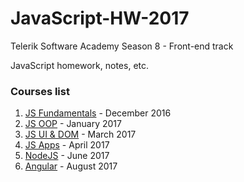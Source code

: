 # JavaScript-HW-2017
Telerik Software Academy Season 8 - Front-end track 

JavaScript homework, notes, etc.


### Courses list

1. [JS Fundamentals](./1_Fundamentals) - December 2016
1. [JS OOP](./2_OOP) - January 2017
1. [JS UI & DOM](./3_DOM) - March 2017
1. [JS Apps](./4_Apps) - April 2017
1. [NodeJS](./5_NodeJS) - June 2017
1. [Angular](./6_Angular) - August 2017
